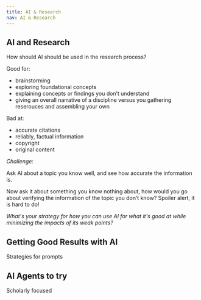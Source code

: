 ```yaml
---
title: AI & Research
nav: AI & Research
---
```

##

## AI and Research

How should AI should be used in the research process?

Good for: 
- brainstorming
- exploring foundational concepts
- explaining concepts or findings you don’t understand
- giving an overall narrative of a discipline versus you gathering reserouces and assembling your own

Bad at:
- accurate citations
- reliably, factual information
- copyright
- original content 

_Challenge:_ 

Ask AI about a topic you know well, and see how accurate the information is. 

Now ask it about something you know nothing about, how would you go about verifying the information of the topic you don’t know? Spoiler alert, it is hard to do! 

_What's your strategy for how you can use AI for what it's good at while minimizing the impacts of its weak points?_ 

## Getting Good Results with AI

Strategies for prompts

## AI Agents to try 

Scholarly focused 


